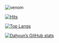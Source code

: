 ![venom](https://capsule-render.vercel.app/api?type=venom&height=300&color=gradient%4&text=Hi,%20I'm%20Dahyun%20👋🏻&descAlign=100&fontColor=333333&textBg=false&fontSize=70&animation=fadeIn)
<div align="left">

[![Hits](https://hits.seeyoufarm.com/api/count/incr/badge.svg?url=https%3A%2F%2Fgithub.com%2Fdaahyunk&count_bg=%23BA00F9&title_bg=%23000000&icon=iconify.svg&icon_color=%23FFFFFF&title=&edge_flat=false)](https://hits.seeyoufarm.com)

[![Top Langs](https://github-readme-stats.vercel.app/api/top-langs/?username=daahyunk&layout=compact&bg_color=000000)](https://github.com/csb1320/github-readme-stats)

[![Dahyun’s GitHub stats](https://github-readme-stats.vercel.app/api?username=daahyunk&include_all_commits=true&show_icons=true&theme=cobalt&bg_color=000000)](https://github.com/dahyunk/github-readme-stats)
</div>
